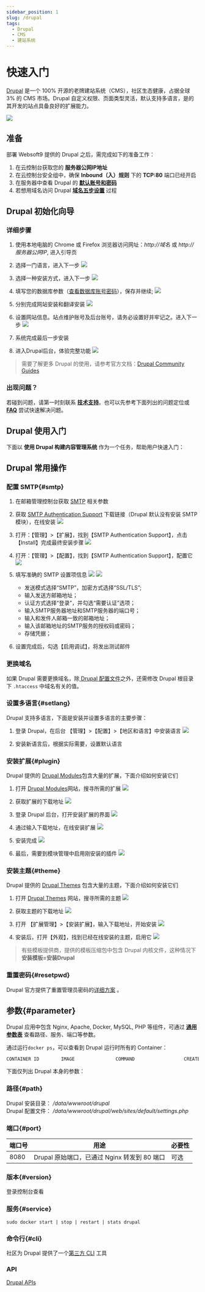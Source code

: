 ```yaml
---
sidebar_position: 1
slug: /drupal
tags:
  - Drupal
  - CMS
  - 建站系统
---
```


# 快速入门

[Drupal](https://www.drupal.org) 是一个 100% 开源的老牌建站系统（CMS），社区生态健康，占据全球 3% 的 CMS 市场。Drupal 自定义权限、页面类型灵活，默认支持多语言，是的其开发的站点具备良好的扩展能力。

![](https://libs.websoft9.com/Websoft9/DocsPicture/zh/drupal/drupal-gui-websoft9.png)


## 准备

部署 Websoft9 提供的 Drupal 之后，需完成如下的准备工作：

1. 在云控制台获取您的 **服务器公网IP地址** 
2. 在云控制台安全组中，确保 **Inbound（入）规则** 下的 **TCP:80** 端口已经开启
3. 在服务器中查看 Drupal 的 **[默认账号和密码](./setup/credentials)**  
4. 若想用域名访问  Drupal **[域名五步设置](./administrator/domain_step)** 过程


## Drupal 初始化向导

### 详细步骤

1. 使用本地电脑的 Chrome 或 Firefox 浏览器访问网址：*http://域名* 或 *http://服务器公网IP*, 进入引导页

2.  选择一门语言，进入下一步
    ![](https://libs.websoft9.com/Websoft9/DocsPicture/zh/drupal/drupal-install001-websoft9.png)

3.  选择一种安装方式，进入下一步
    ![](https://libs.websoft9.com/Websoft9/DocsPicture/zh/drupal/drupal-install002-websoft9.png)

4.  填写您的数据库参数（[查看数据库账号密码](./setup/credentials)），保存并继续;
    ![](https://libs.websoft9.com/Websoft9/DocsPicture/zh/drupal/drupal-install003-websoft9.png)

5.  分别完成网站安装和翻译安装
    ![](https://libs.websoft9.com/Websoft9/DocsPicture/zh/drupal/drupal-install004-websoft9.png)

6.  设置网站信息。站点维护账号及后台账号，请务必设置好并牢记之。进入下一步
    ![](https://libs.websoft9.com/Websoft9/DocsPicture/zh/drupal/drupal-install005-websoft9.png)

7.  系统完成最后一步安装

8.  进入Drupal后台，体验完整功能
    ![](https://libs.websoft9.com/Websoft9/DocsPicture/zh/drupal/drupal-backend-websoft9.png)

> 需要了解更多 Drupal 的使用，请参考官方文档：[Drupal Community Guides](https://www.drupal.org/documentation)

### 出现问题？

若碰到问题，请第一时刻联系 **[技术支持](./helpdesk)**。也可以先参考下面列出的问题定位或  **[FAQ](./faq#setup)** 尝试快速解决问题。


## Drupal 使用入门

下面以 **使用 Drupal 构建内容管理系统** 作为一个任务，帮助用户快速入门：


## Drupal 常用操作

### 配置 SMTP{#smtp}

1. 在邮箱管理控制台获取 [SMTP](./automation/smtp) 相关参数

2. 获取 [SMTP Authentication Support](https://www.drupal.org/project/smtp) 下载链接（Drupal 默认没有安装 SMTP 模块），在线安装
   ![](https://libs.websoft9.com/Websoft9/DocsPicture/zh/drupal/drupal-installsmtp-websoft9.png)

3. 打开：【管理】>【扩展】，找到【SMTP Authentication Support】，点击【Install】完成最终安装步骤
   ![](https://libs.websoft9.com/Websoft9/DocsPicture/zh/drupal/drupal-installsmtp002-websoft9.png)

4. 打开：【管理】>【配置】，找到【SMTP Authentication Support】，配置它
   ![](https://libs.websoft9.com/Websoft9/DocsPicture/zh/drupal/drupal-setsmtp-websoft9.png)

5. 填写准确的 SMTP 设置项信息
   ![](https://libs.websoft9.com/Websoft9/DocsPicture/zh/drupal/drupal-smtp-4-websoft9.png)
   ![](https://libs.websoft9.com/Websoft9/DocsPicture/zh/drupal/drupal-smtp-5-websoft9.png)

    * 发送模式选择“SMTP”，加密方式选择“SSL/TLS”;
    * 输入发送方邮箱地址；
    * 认证方式选择“登录”，并勾选“需要认证”选项；
    * 输入SMTP服务器地址和SMTP服务器的端口号；
    * 输入和发件人邮箱一致的邮箱地址；
    * 输入该邮箱地址的SMTP服务的授权码或密码；
    * 存储凭据；

6. 设置完成后，勾选【启用调试】，将发出测试邮件
     

### 更换域名

如果 Drupal 需要更换域名，除[ Drupal 配置文件](#path)之外，还需修改 Drupal 根目录下 `.htaccess` 中域名有关的值。  

### 设置多语言{#setlang}

Drupal 支持多语言，下面是安装并设置多语言的主要步骤：

1. 登录 Drupal，在后台 【管理】>【配置】>【地区和语言】中安装语言
  ![](https://libs.websoft9.com/Websoft9/DocsPicture/zh/drupal/drupal-addlanguage-websoft9.png)

2. 安装新语言后，根据实际需要，设置默认语言

### 安装扩展{#plugin}

Drupal 提供的 [Drupal Modules](https://www.drupal.org/project/project_module)包含大量的扩展，下面介绍如何安装它们

1. 打开 [Drupal Modules](https://www.drupal.org/project/project_module)网站，搜寻所需的扩展
   ![](https://libs.websoft9.com/Websoft9/DocsPicture/en/drupal/drupal-searchformodule-websoft9.png)

2. 获取扩展的下载地址
   ![](https://libs.websoft9.com/Websoft9/DocsPicture/en/drupal/drupal-dlmodule-websoft9.png)

3. 登录 Drupal 后台，打开安装扩展的界面
   ![](https://libs.websoft9.com/Websoft9/DocsPicture/en/drupal/drupal-extend-websoft9.png)

4. 通过输入下载地址，在线安装扩展
   ![](https://libs.websoft9.com/Websoft9/DocsPicture/zh/drupal/drupal-installsmtp-websoft9.png)

5. 安装完成
   ![](https://libs.websoft9.com/Websoft9/DocsPicture/en/drupal/drupal-moduleinstalled-websoft9.png)

6. 最后，需要到模块管理中启用刚安装的插件
   ![](https://libs.websoft9.com/Websoft9/DocsPicture/zh/drupal/drupal-enablemodule-websoft9.png)

### 安装主题{#theme}

Drupal 提供的 [Drupal Themes](https://www.drupal.org/project/project_theme) 包含大量的主题，下面介绍如何安装它们

1. 打开 [Drupal Themes](https://www.drupal.org/project/project_theme) 网站，搜寻所需的主题
   ![](https://libs.websoft9.com/Websoft9/DocsPicture/zh/drupal/drupal-searchthemes-websoft9.png)

2. 获取主题的下载地址
   ![](https://libs.websoft9.com/Websoft9/DocsPicture/zh/drupal/drupal-themesurl-websoft9.png)

3. 打开 【扩展管理】>【安装扩展】，输入下载地址，开始安装
   ![](https://libs.websoft9.com/Websoft9/DocsPicture/zh/drupal/drupal-installsmtp-websoft9.png)

4. 安装后，打开【外观】，找到已经在线安装的主题，启用它
   ![](https://libs.websoft9.com/Websoft9/DocsPicture/zh/drupal/drupal-themeenable-websoft9.png)

> 有些模板提供商，提供的模板压缩包中包含 Drupal 内核文件，这种情况下 **安装模板=安装Drupal**

### 重置密码{#resetpwd}

Drupal 官方提供了重置管理员密码的[详细方案](https://www.drupal.org/node/44164) 。


## 参数{#parameter}

Drupal 应用中包含  Nginx, Apache, Docker, MySQL, PHP 等组件，可通过 **[通用参数表](./setup/parameter)** 查看路径、服务、端口等参数。

通过运行`docker ps`，可以查看到 Drupal 运行时所有的 Container：

```bash
CONTAINER ID        IMAGE               COMMAND                  CREATED             STATUS              PORTS                                NAMES
```


下面仅列出 Drupal 本身的参数：

### 路径{#path}

Drupal 安装目录： */data/wwwroot/drupal*  
Drupal 配置文件： */data/wwwroot/drupal/web/sites/default/settings.php*  


### 端口{#port}

| 端口号 | 用途                                          | 必要性 |
| ------ | --------------------------------------------- | ------ |
| 8080   | Drupal 原始端口，已通过 Nginx 转发到 80 端口 | 可选   |


### 版本{#version}

登录控制台查看

### 服务{#service}

```shell
sudo docker start | stop | restart | stats drupal
```

### 命令行{#cli}

社区为 Drupal 提供了一个[第三方 CLI](https://drupalconsole.com/) 工具

### API

[Drupal APIs](https://www.drupal.org/docs/drupal-apis)